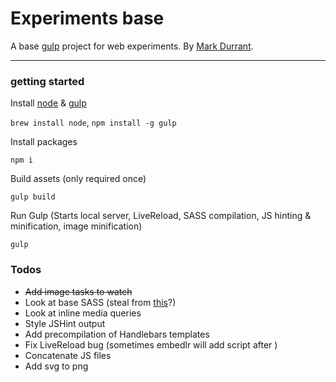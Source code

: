 # Experiments base

A base [gulp](http://gulpjs.com/) project for web experiments. By [Mark Durrant](https://twitter.com/m6_d6).

* * *

### getting started

Install [node](http://nodejs.org/) & [gulp](http://gulpjs.com/)

`brew install node`, `npm install -g gulp`

Install packages

`npm i`

Build assets (only required once)

`gulp build`

Run Gulp
(Starts local server, LiveReload, SASS compilation, JS hinting & minification, image minification)

`gulp`

### Todos
* ~~Add image tasks to watch~~
* Look at base SASS (steal from [this](http://responsivebp.com/)?)
* Look at inline media queries
* Style JSHint output
* Add precompilation of Handlebars templates
* Fix LiveReload bug (sometimes embedlr will add script after <body>)
* Concatenate JS files
* Add svg to png 
